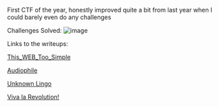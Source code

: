 First CTF of the year, honestly improved quite a bit from last year when I could barely even do any challenges

Challenges Solved:
![image](https://github.com/1-Xenon/ctf-archives/assets/110148117/6005ad19-d49b-4eb8-b669-aede2caf8097)

Links to the writeups:

<a href="https://github.com/1-Xenon/ctf-archives/blob/main/2024/Lag%20and%20Crash%204.0/This_WEB_Too_Simple/writeup.md"> This_WEB_Too_Simple </a>

<a href="https://github.com/1-Xenon/ctf-archives/blob/main/2024/Lag%20and%20Crash%204.0/Audiophile/writeup.md"> Audiophile </a>

<a href="https://github.com/1-Xenon/ctf-archives/blob/main/2024/Lag%20and%20Crash%204.0/Unknown%20Lingo/writeup.md"> Unknown Lingo </a>

<a href="https://github.com/1-Xenon/ctf-archives/blob/main/2024/Lag%20and%20Crash%204.0/Viva%20la%20Revolution!/writeup.md"> Viva la Revolution! </a>
